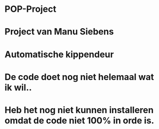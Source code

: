 # POP-Project
# Project van Manu Siebens
# Automatische kippendeur
# De code doet nog niet helemaal wat ik wil..
# Heb het nog niet kunnen installeren omdat de code niet 100% in orde is.
